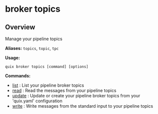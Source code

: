 # broker topics

## Overview

Manage your pipeline topics

**Aliases:** `topics`, `topic`, `tpc`

**Usage:**

```
quix broker topics [command] [options]
```

**Commands:**

- [list](list.md) : List your pipeline broker topics
- [read](read.md) : Read the messages from your pipeline topics
- [update](update.md) : Update or create your pipeline broker topics from your 'quix.yaml' configuration
- [write](write.md) : Write messages from the standard input to your pipeline topics

